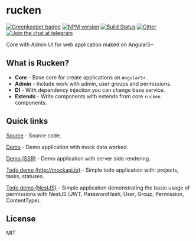 # rucken

[![Greenkeeper badge](https://badges.greenkeeper.io/rucken/core.svg)](https://greenkeeper.io/)
[![NPM version][npm-image]][npm-url]
[![Build Status][travis-image]][travis-url]
[![Gitter][gitter-image]][gitter-url]
[![Join the chat at telegram][telegram-image]][telegram-url]

Core with Admin UI for web application maked on Angular5+

## What is Rucken?

- **Core** - Base core for create applications on `Angular5+`.
- **Admin** - Include work with admin, user groups and permissions.
- **DI** - With dependency injection you can change base service.
- **Extends** - Write components with extends from core `rucken` components.

## Quick links

[Source](https://github.com/rucken/core) - Source code.

[Demo](https://rucken.github.io/core) - Demo application with mock data worked.

[Demo (SSR)](https://rucken.herokuapp.com) - Demo application with server side rendering.

[Todo demo (http://mockapi.io)](https://github.com/rucken/todo-web) - Simple todo application with: projects, tasks, statuses.

[Todo demo (NestJS)](https://github.com/rucken/core-nestjs) - Simple application demonstrating the basic usage of permissions with NestJS (JWT, PasswordHash, User, Group, Permission, ContentType).

## License

MIT

[travis-image]: https://travis-ci.org/rucken/core.svg?branch=master
[travis-url]: https://travis-ci.org/rucken/core
[gitter-image]: https://img.shields.io/gitter/room/rucken/core.js.svg
[gitter-url]: https://gitter.im/rucken/core
[npm-image]: https://badge.fury.io/js/%40rucken%2Fweb.svg
[npm-url]: https://npmjs.org/package/@rucken/web
[dependencies-image]: https://david-dm.org/rucken/core/status.svg
[dependencies-url]: https://david-dm.org/rucken/core
[telegram-image]: https://img.shields.io/badge/chat-telegram-blue.svg?maxAge=2592000
[telegram-url]: https://t.me/rucken
